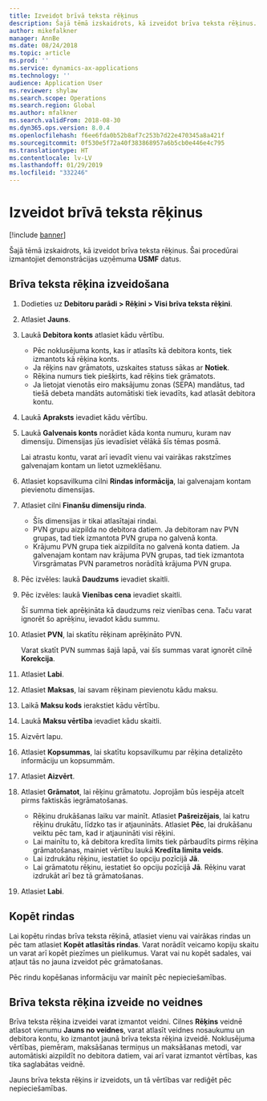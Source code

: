 ```yaml
---
title: Izveidot brīvā teksta rēķinus
description: Šajā tēmā izskaidrots, kā izveidot brīva teksta rēķinus.
author: mikefalkner
manager: AnnBe
ms.date: 08/24/2018
ms.topic: article
ms.prod: ''
ms.service: dynamics-ax-applications
ms.technology: ''
audience: Application User
ms.reviewer: shylaw
ms.search.scope: Operations
ms.search.region: Global
ms.author: mfalkner
ms.search.validFrom: 2018-08-30
ms.dyn365.ops.version: 8.0.4
ms.openlocfilehash: f6ee6fda0b52b8af7c253b7d22e470345a8a421f
ms.sourcegitcommit: 0f530e5f72a40f383868957a6b5cb0e446e4c795
ms.translationtype: HT
ms.contentlocale: lv-LV
ms.lasthandoff: 01/29/2019
ms.locfileid: "332246"
---
```

# <a name="create-free-text-invoices"></a>Izveidot brīvā teksta rēķinus

[!include [banner](../includes/banner.md)]

Šajā tēmā izskaidrots, kā izveidot brīva teksta rēķinus. Šai procedūrai izmantojiet demonstrācijas uzņēmuma **USMF** datus.

## <a name="create-a-free-text-invoice"></a>Brīva teksta rēķina izveidošana

1. Dodieties uz **Debitoru parādi \> Rēķini \> Visi brīva teksta rēķini**.
2. Atlasiet **Jauns**.
3. Laukā **Debitora konts** atlasiet kādu vērtību.

    * Pēc noklusējuma konts, kas ir atlasīts kā debitora konts, tiek izmantots kā rēķina konts.
    * Ja rēķins nav grāmatots, uzskaites statuss sākas ar **Notiek**.
    * Rēķina numurs tiek piešķirts, kad rēķins tiek grāmatots.
    * Ja lietojat vienotās eiro maksājumu zonas (SEPA) mandātus, tad tiešā debeta mandāts automātiski tiek ievadīts, kad atlasāt debitora kontu.

4. Laukā **Apraksts** ievadiet kādu vērtību.
5. Laukā **Galvenais konts** norādiet kāda konta numuru, kuram nav dimensiju. Dimensijas jūs ievadīsiet vēlākā šīs tēmas posmā.

    Lai atrastu kontu, varat arī ievadīt vienu vai vairākas rakstzīmes galvenajam kontam un lietot uzmeklēšanu.

6. Atlasiet kopsavilkuma cilni **Rindas informācija**, lai galvenajam kontam pievienotu dimensijas.
7. Atlasiet cilni **Finanšu dimensiju rinda**.

    * Šīs dimensijas ir tikai atlasītajai rindai.
    * PVN grupu aizpilda no debitora datiem. Ja debitoram nav PVN grupas, tad tiek izmantota PVN grupa no galvenā konta.
    * Krājumu PVN grupa tiek aizpildīta no galvenā konta datiem. Ja galvenajam kontam nav krājuma PVN grupas, tad tiek izmantota Virsgrāmatas PVN parametros norādītā krājuma PVN grupa.

8. Pēc izvēles: laukā **Daudzums** ievadiet skaitli.
9. Pēc izvēles: laukā **Vienības cena** ievadiet skaitli.

    Šī summa tiek aprēķināta kā daudzums reiz vienības cena. Taču varat ignorēt šo aprēķinu, ievadot kādu summu.

10. Atlasiet **PVN**, lai skatītu rēķinam aprēķināto PVN.

    Varat skatīt PVN summas šajā lapā, vai šīs summas varat ignorēt cilnē **Korekcija**.

11. Atlasiet **Labi**.
12. Atlasiet **Maksas**, lai savam rēķinam pievienotu kādu maksu. 
13. Laikā **Maksu kods** ierakstiet kādu vērtību.
14. Laukā **Maksu vērtība** ievadiet kādu skaitli.
15. Aizvērt lapu.
16. Atlasiet **Kopsummas**, lai skatītu kopsavilkumu par rēķina detalizēto informāciju un kopsummām.
17. Atlasiet **Aizvērt**.
18. Atlasiet **Grāmatot**, lai rēķinu grāmatotu. Joprojām būs iespēja atcelt pirms faktiskās iegrāmatošanas.

    * Rēķinu drukāšanas laiku var mainīt. Atlasiet **Pašreizējais**, lai katru rēķinu drukātu, līdzko tas ir atjaunināts. Atlasiet **Pēc**, lai drukāšanu veiktu pēc tam, kad ir atjaunināti visi rēķini.
    * Lai mainītu to, kā debitora kredīta limits tiek pārbaudīts pirms rēķina grāmatošanas, mainiet vērtību laukā **Kredīta limita veids**.
    * Lai izdrukātu rēķinu, iestatiet šo opciju pozīcijā **Jā**.
    * Lai grāmatotu rēķinu, iestatiet šo opciju pozīcijā **Jā**. Rēķinu varat izdrukāt arī bez tā grāmatošanas.

19. Atlasiet **Labi**.

## <a name="copy-lines"></a>Kopēt rindas
Lai kopētu rindas brīva teksta rēķinā, atlasiet vienu vai vairākas rindas un pēc tam atlasiet **Kopēt atlasītās rindas**. Varat norādīt veicamo kopiju skaitu un varat arī kopēt piezīmes un pielikumus. Varat vai nu kopēt sadales, vai atļaut tās no jauna izveidot pēc grāmatošanas.

Pēc rindu kopēšanas informāciju var mainīt pēc nepieciešamības.

## <a name="create-a-free-text-invoice-from-a-template"></a>Brīva teksta rēķina izveide no veidnes
Brīva teksta rēķina izveidei varat izmantot veidni. Cilnes **Rēķins** veidnē atlasot vienumu **Jauns no veidnes**, varat atlasīt veidnes nosaukumu un debitora kontu, ko izmantot jaunā brīva teksta rēķina izveidē. Noklusējuma vērtības, piemēram, maksāšanas termiņus un maksāšanas metodi, var automātiski aizpildīt no debitora datiem, vai arī varat izmantot vērtības, kas tika saglabātas veidnē.

Jauns brīva teksta rēķins ir izveidots, un tā vērtības var rediģēt pēc nepieciešamības.
